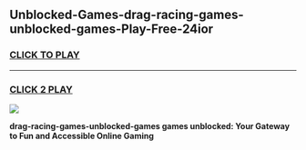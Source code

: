 
## Unblocked-Games-drag-racing-games-unblocked-games-Play-Free-24ior
<h3>
<a href="https://premium76.site?title=drag-racing-games-unblocked-games&ref=09A">CLICK TO PLAY</a></h3>
<hr>

<h3>
<a href="https://premium76.site?title=drag-racing-games-unblocked-games&ref=09A">CLICK 2 PLAY</a>
  
</h3>

<a href="https://premium76.site?title=drag-racing-games-unblocked-games&ref=09A"><img src="https://clearcache.store/games.png"></a>


**drag-racing-games-unblocked-games games unblocked: Your Gateway to Fun and Accessible Online Gaming**
